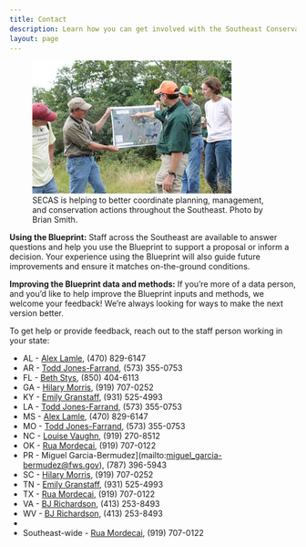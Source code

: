 ```yaml
---
title: Contact
description: Learn how you can get involved with the Southeast Conservation Adaptation Strategy (SECAS)
layout: page
---
```


<figure class="image-right">
  <img src="./images/people-working.jpg" alt="Biologists in the field gather around a map."/>
  <figcaption>SECAS is helping to better coordinate planning, management, and conservation actions throughout the Southeast. Photo by Brian Smith.</figcaption>
</figure>

**Using the Blueprint:** Staff across the Southeast are available to answer questions and help you use the Blueprint to support a proposal or inform a decision. Your experience using the Blueprint will also guide future improvements and ensure it matches on-the-ground conditions.

**Improving the Blueprint data and methods:** If you’re more of a data person, and you’d like to help improve the Blueprint inputs and methods, we welcome your feedback! We’re always looking for ways to make the next version better.

To get help or provide feedback, reach out to the staff person working in your state:

- AL - [Alex Lamle](mailto:alexandria_lamle@fws.gov), (470) 829-6147
- AR - [Todd Jones-Farrand](mailto:david_jones-farrand@fws.gov), (573) 355-0753
- FL - [Beth Stys](mailto:beth.stys@myfwc.com), (850) 404-6113
- GA - [Hilary Morris](mailto:hilary_morris@fws.gov), (919) 707-0252
- KY - [Emily Granstaff](mailto:emily_granstaff@fws.gov), (931) 525-4993
- LA - [Todd Jones-Farrand](mailto:david_jones-farrand@fws.gov), (573) 355-0753
- MS - [Alex Lamle](mailto:alexandria_lamle@fws.gov), (470) 829-6147
- MO - [Todd Jones-Farrand](mailto:david_jones-farrand@fws.gov), (573) 355-0753
- NC - [Louise Vaughn](mailto:louise_vaughn@fws.gov), (919) 270-8512
- OK - [Rua Mordecai](mailto:rua_mordecai@fws.gov), (919) 707-0122
- PR - Miguel Garcia-Bermudez](mailto:miguel_garcia-bermudez@fws.gov), (787) 396-5943
- SC - [Hilary Morris](mailto:hilary_morris@fws.gov), (919) 707-0252
- TN - [Emily Granstaff](mailto:emily_granstaff@fws.gov), (931) 525-4993
- TX - [Rua Mordecai](mailto:rua_mordecai@fws.gov), (919) 707-0122
- VA - [BJ Richardson](mailto:bj_richardson@fws.gov), (413) 253-8493
- WV - [BJ Richardson](mailto:bj_richardson@fws.gov), (413) 253-8493
- 
- Southeast-wide - [Rua Mordecai](mailto:rua_mordecai@fws.gov), (919) 707-0122
